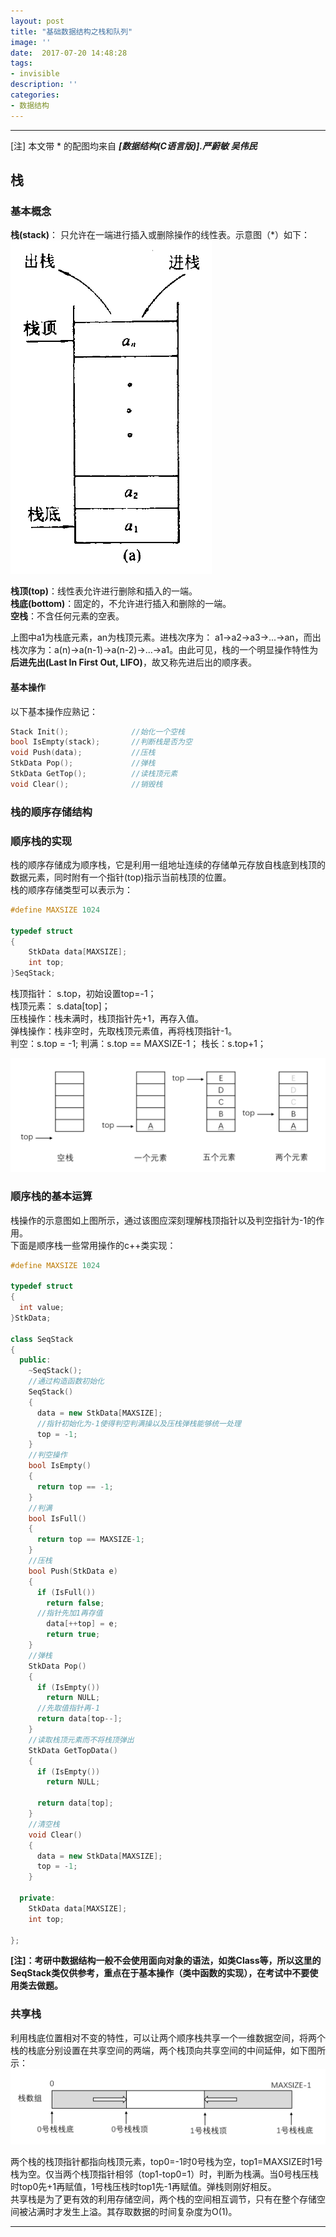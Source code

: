 ```yaml
---
layout: post
title: "基础数据结构之栈和队列"
image: ''
date:  2017-07-20 14:48:28
tags:
- invisible
description: ''
categories:
- 数据结构
---
```


--- 
[注] 本文带 * 的配图均来自  ***[数据结构(C语言版)].严蔚敏 吴伟民***
## 栈
### 基本概念
**栈(stack)**： 只允许在一端进行插入或删除操作的线性表。示意图（*）如下：  
![stack](../assets/img/EEImgs/stack.png)  

**栈顶(top)**：线性表允许进行删除和插入的一端。  
**栈底(bottom)**：固定的，不允许进行插入和删除的一端。  
**空栈**：不含任何元素的空表。  

上图中a1为栈底元素，an为栈顶元素。进栈次序为： a1->a2->a3->...->an，而出栈次序为：a(n)->a(n-1)->a(n-2)->...->a1。由此可见，栈的一个明显操作特性为**后进先出(Last In First Out, LIFO)**，故又称先进后出的顺序表。  

#### 基本操作
以下基本操作应熟记：  
```cpp
Stack Init();              //始化一个空栈
bool IsEmpty(stack);       //判断栈是否为空
void Push(data);           //压栈
StkData Pop();             //弹栈
StkData GetTop();          //读栈顶元素
void Clear();              //销毁栈
```

### 栈的顺序存储结构
### 顺序栈的实现
栈的顺序存储成为顺序栈，它是利用一组地址连续的存储单元存放自栈底到栈顶的数据元素，同时附有一个指针(top)指示当前栈顶的位置。  
栈的顺序存储类型可以表示为：  
```cpp
#define MAXSIZE 1024

typedef struct
{
    StkData data[MAXSIZE];
    int top;
}SeqStack;
```
栈顶指针： s.top，初始设置top=-1；  
栈顶元素： s.data[top]；  
压栈操作：栈未满时，栈顶指针先+1，再存入值。  
弹栈操作：栈非空时，先取栈顶元素值，再将栈顶指针-1。  
判空：s.top = -1;
判满：s.top == MAXSIZE-1；
栈长：s.top+1；

![stack elements with top](../assets/img/EEImgs/stk_topandeles.png)  

### 顺序栈的基本运算
栈操作的示意图如上图所示，通过该图应深刻理解栈顶指针以及判空指针为-1的作用。  
下面是顺序栈一些常用操作的c++类实现：  
```cpp
#define MAXSIZE 1024

typedef struct
{
  int value;
}StkData;

class SeqStack
{
  public:		
    ~SeqStack();
    //通过构造函数初始化 
    SeqStack()
    {
      data = new StkData[MAXSIZE];
      //指针初始化为-1使得判空判满操以及压栈弹栈能够统一处理
      top = -1;
    }
    //判空操作 
    bool IsEmpty()
    {
      return top == -1;
    }
    //判满
    bool IsFull()
    {
      return top == MAXSIZE-1;
    } 
    //压栈
    bool Push(StkData e)
    {
      if (IsFull())
        return false;
      //指针先加1再存值 
        data[++top] = e;
        return true; 
    } 
    //弹栈 
    StkData Pop()
    {
      if (IsEmpty())
        return NULL;
      //先取值指针再-1 
      return data[top--];
    }
    //读取栈顶元素而不将栈顶弹出 
    StkData GetTopData()
    {
      if (IsEmpty())
        return NULL;

      return data[top];
    }
    //清空栈
    void Clear()
    {
      data = new StkData[MAXSIZE];
      top = -1;
    }

  private:
    StkData data[MAXSIZE];
    int top;

}; 
```
**[注]：考研中数据结构一般不会使用面向对象的语法，如类Class等，所以这里的SeqStack类仅供参考，重点在于基本操作（类中函数的实现），在考试中不要使用类去做题。**

### 共享栈
利用栈底位置相对不变的特性，可以让两个顺序栈共享一个一维数据空间，将两个栈的栈底分别设置在共享空间的两端，两个栈顶向共享空间的中间延伸，如下图所示：  
![share stack](../assets/img/EEImgs/sharestack.png)

两个栈的栈顶指针都指向栈顶元素，top0=-1时0号栈为空，top1=MAXSIZE时1号栈为空。仅当两个栈顶指针相邻（top1-top0=1）时，判断为栈满。当0号栈压栈时top0先+1再赋值，1号栈压栈时top1先-1再赋值。弹栈则刚好相反。  
共享栈是为了更有效的利用存储空间，两个栈的空间相互调节，只有在整个存储空间被沾满时才发生上溢。其存取数据的时间复杂度为O(1)。

--- 
